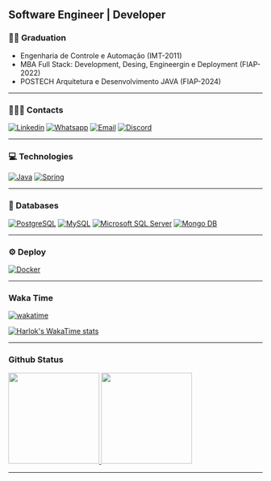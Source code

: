 ##  Software Engineer | Developer


### 👨‍🎓 Graduation
- Engenharia de Controle e Automação (IMT-2011)
- MBA Full Stack: Development, Desing, Engineergin e Deployment (FIAP-2022)
- POSTECH Arquitetura e Desenvolvimento JAVA (FIAP-2024)

---
### 👨🏻‍💻 Contacts
[![Linkedin](https://img.shields.io/badge/LinkedIn-0077B5?style=for-the-badge&logo=linkedin&logoColor=white)]([(https://www.linkedin.com/in/paulobof-dev-backend-java)](https://www.linkedin.com/in/paulobof-dev-backend-java))
[![Whatsapp](https://img.shields.io/badge/WhatsApp-25D366?style=for-the-badge&logo=whatsapp&logoColor=white)](https://wa.me/5511996293140)
[![Email](https://img.shields.io/badge/Email-005FF9?style=for-the-badge&logo=mail.Ru&logoColor=white)](mailto:paulobof@gmail.com)
[![Discord](https://img.shields.io/badge/Discord-7289DA?style=for-the-badge&logo=discord&logoColor=white)]([(https://discordapp.com/users/900034453248806912)](https://discordapp.com/users/900034453248806912))

---
### 💻  Technologies
[![Java](https://img.shields.io/badge/Java-ED8B00?style=for-the-badge&logo=java&logoColor=white)](https://docs.oracle.com/en/java/)
[![Spring](https://img.shields.io/badge/Spring-6DB33F?style=for-the-badge&logo=spring&logoColor=white)](https://docs.spring.io/spring-boot/docs/current/reference/htmlsingle)

---
### 💾  Databases
[![PostgreSQL](https://img.shields.io/badge/PostgreSQL-316192?style=for-the-badge&logo=postgresql&logoColor=white)](https://www.postgresql.org/docs/)
[![MySQL](https://img.shields.io/badge/MySQL-00000F?style=for-the-badge&logo=mysql&logoColor=white)](https://dev.mysql.com/doc)
[![Microsoft SQL Server](https://img.shields.io/badge/Microsoft_SQL_Server-CC2927?style=for-the-badge&logo=microsoft-sql-server&logoColor=white)](https://learn.microsoft.com/en-us/sql/sql-server/?view=sql-server-ver16)
[![Mongo DB](https://img.shields.io/badge/MongoDB-4EA94B?style=for-the-badge&logo=mongodb&logoColor=white)](https://www.mongodb.com/docs/)

--- 
### ⚙️ Deploy 
[![Docker](https://img.shields.io/badge/Docker-2496ED?style=for-the-badge&logo=docker&logoColor=white)](https://docs.docker.com)

---  
### Waka Time
  
[![wakatime](https://wakatime.com/badge/user/f7186d58-8fc0-474c-ac65-e9cea17c9b8b.svg)](https://wakatime.com/@f7186d58-8fc0-474c-ac65-e9cea17c9b8b)
  
[![Harlok's WakaTime stats](https://github-readme-stats.vercel.app/api/wakatime?username=@paulobof)](https://github.com/anuraghazra/github-readme-stats)

---
### Github Status
  <a href="https://github.com/paulobof">
  <img height="180em" src="https://github-readme-stats.vercel.app/api?username=paulobof&show_icons=true&theme=white&locale=pt-BR">
  <img height="180em" src="https://github-readme-stats.vercel.app/api/top-langs/?username=paulobof&layout=compact&theme=white&locale=pt-BR">

---    


